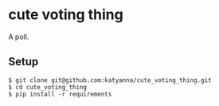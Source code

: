 # cute voting thing
A poll.

## Setup
```
$ git clone git@github.com:katyanna/cute_voting_thing.git
$ cd cute_voting_thing
$ pip install -r requirements
```

